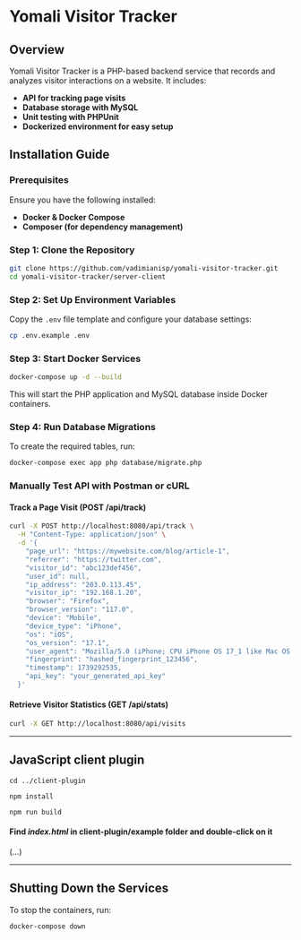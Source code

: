 # **Yomali Visitor Tracker**

## **Overview**
Yomali Visitor Tracker is a PHP-based backend service that records and analyzes visitor interactions on a website. It includes:
- **API for tracking page visits**
- **Database storage with MySQL**
- **Unit testing with PHPUnit**
- **Dockerized environment for easy setup**

## **Installation Guide**
### **Prerequisites**
Ensure you have the following installed:
- **Docker & Docker Compose**
- **Composer (for dependency management)**

### **Step 1: Clone the Repository**
```sh
git clone https://github.com/vadimianisp/yomali-visitor-tracker.git
cd yomali-visitor-tracker/server-client
```

### **Step 2: Set Up Environment Variables**
Copy the `.env` file template and configure your database settings:
```sh
cp .env.example .env
```

### **Step 3: Start Docker Services**
```sh
docker-compose up -d --build
```
This will start the PHP application and MySQL database inside Docker containers.

### **Step 4: Run Database Migrations**
To create the required tables, run:
```sh
docker-compose exec app php database/migrate.php
```


### **Manually Test API with Postman or cURL**
#### **Track a Page Visit (POST /api/track)**
```sh
curl -X POST http://localhost:8080/api/track \
  -H "Content-Type: application/json" \
  -d '{
    "page_url": "https://mywebsite.com/blog/article-1",
    "referrer": "https://twitter.com",
    "visitor_id": "abc123def456",
    "user_id": null,
    "ip_address": "203.0.113.45",
    "visitor_ip": "192.168.1.20",
    "browser": "Firefox",
    "browser_version": "117.0",
    "device": "Mobile",
    "device_type": "iPhone",
    "os": "iOS",
    "os_version": "17.1",
    "user_agent": "Mozilla/5.0 (iPhone; CPU iPhone OS 17_1 like Mac OS X) AppleWebKit/605.1.15 (KHTML, like Gecko) Version/17.0 Mobile/15E148 Safari/604.1",
    "fingerprint": "hashed_fingerprint_123456",
    "timestamp": 1739292535,
    "api_key": "your_generated_api_key"
  }'

```

#### **Retrieve Visitor Statistics (GET /api/stats)**
```sh
curl -X GET http://localhost:8080/api/visits
```
----------
## **JavaScript client plugin**
```
cd ../client-plugin
```

```
npm install
```

```
npm run build
```
#### Find *index.html* in client-plugin/example folder and double-click on it
(...)

------
## **Shutting Down the Services**
To stop the containers, run:
```sh
docker-compose down
```

